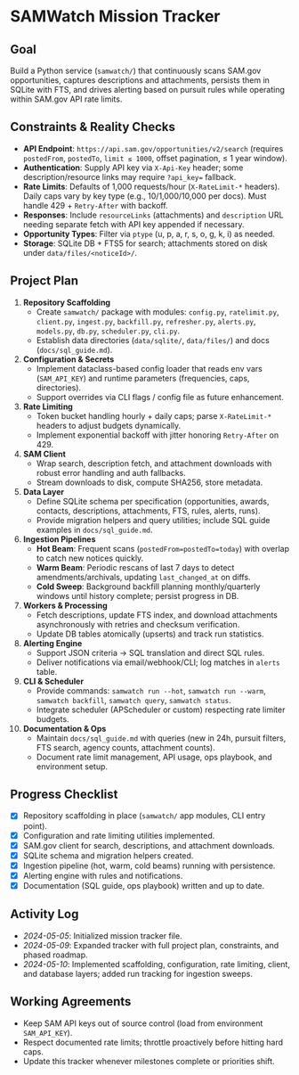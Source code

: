 # SAMWatch Mission Tracker

## Goal
Build a Python service (`samwatch/`) that continuously scans SAM.gov opportunities, captures descriptions and attachments, persists them in SQLite with FTS, and drives alerting based on pursuit rules while operating within SAM.gov API rate limits.

## Constraints & Reality Checks
- **API Endpoint**: `https://api.sam.gov/opportunities/v2/search` (requires `postedFrom`, `postedTo`, `limit ≤ 1000`, offset pagination, ≤ 1 year window).
- **Authentication**: Supply API key via `X-Api-Key` header; some description/resource links may require `?api_key=` fallback.
- **Rate Limits**: Defaults of 1,000 requests/hour (`X-RateLimit-*` headers). Daily caps vary by key type (e.g., 10/1,000/10,000 per docs). Must handle 429 + `Retry-After` with backoff.
- **Responses**: Include `resourceLinks` (attachments) and `description` URL needing separate fetch with API key appended if necessary.
- **Opportunity Types**: Filter via `ptype` (u, p, a, r, s, o, g, k, i) as needed.
- **Storage**: SQLite DB + FTS5 for search; attachments stored on disk under `data/files/<noticeId>/`.

## Project Plan
1. **Repository Scaffolding**
   - Create `samwatch/` package with modules: `config.py`, `ratelimit.py`, `client.py`, `ingest.py`, `backfill.py`, `refresher.py`, `alerts.py`, `models.py`, `db.py`, `scheduler.py`, `cli.py`.
   - Establish data directories (`data/sqlite/`, `data/files/`) and docs (`docs/sql_guide.md`).
2. **Configuration & Secrets**
   - Implement dataclass-based config loader that reads env vars (`SAM_API_KEY`) and runtime parameters (frequencies, caps, directories).
   - Support overrides via CLI flags / config file as future enhancement.
3. **Rate Limiting**
   - Token bucket handling hourly + daily caps; parse `X-RateLimit-*` headers to adjust budgets dynamically.
   - Implement exponential backoff with jitter honoring `Retry-After` on 429.
4. **SAM Client**
   - Wrap search, description fetch, and attachment downloads with robust error handling and auth fallbacks.
   - Stream downloads to disk, compute SHA256, store metadata.
5. **Data Layer**
   - Define SQLite schema per specification (opportunities, awards, contacts, descriptions, attachments, FTS, rules, alerts, runs).
   - Provide migration helpers and query utilities; include SQL guide examples in `docs/sql_guide.md`.
6. **Ingestion Pipelines**
   - **Hot Beam**: Frequent scans (`postedFrom=postedTo=today`) with overlap to catch new notices quickly.
   - **Warm Beam**: Periodic rescans of last 7 days to detect amendments/archivals, updating `last_changed_at` on diffs.
   - **Cold Sweep**: Background backfill planning monthly/quarterly windows until history complete; persist progress in DB.
7. **Workers & Processing**
   - Fetch descriptions, update FTS index, and download attachments asynchronously with retries and checksum verification.
   - Update DB tables atomically (upserts) and track run statistics.
8. **Alerting Engine**
   - Support JSON criteria → SQL translation and direct SQL rules.
   - Deliver notifications via email/webhook/CLI; log matches in `alerts` table.
9. **CLI & Scheduler**
   - Provide commands: `samwatch run --hot`, `samwatch run --warm`, `samwatch backfill`, `samwatch query`, `samwatch status`.
   - Integrate scheduler (APScheduler or custom) respecting rate limiter budgets.
10. **Documentation & Ops**
    - Maintain `docs/sql_guide.md` with queries (new in 24h, pursuit filters, FTS search, agency counts, attachment counts).
    - Document rate limit management, API usage, ops playbook, and environment setup.

## Progress Checklist
- [x] Repository scaffolding in place (`samwatch/` app modules, CLI entry point).
- [x] Configuration and rate limiting utilities implemented.
- [x] SAM.gov client for search, descriptions, and attachment downloads.
- [x] SQLite schema and migration helpers created.
- [x] Ingestion pipeline (hot, warm, cold beams) running with persistence.
- [x] Alerting engine with rules and notifications.
- [x] Documentation (SQL guide, ops playbook) written and up to date.

## Activity Log
- *2024-05-05*: Initialized mission tracker file.
- *2024-05-09*: Expanded tracker with full project plan, constraints, and phased roadmap.
- *2024-05-10*: Implemented scaffolding, configuration, rate limiting, client, and database layers; added run tracking for ingestion sweeps.

## Working Agreements
- Keep SAM API keys out of source control (load from environment `SAM_API_KEY`).
- Respect documented rate limits; throttle proactively before hitting hard caps.
- Update this tracker whenever milestones complete or priorities shift.
